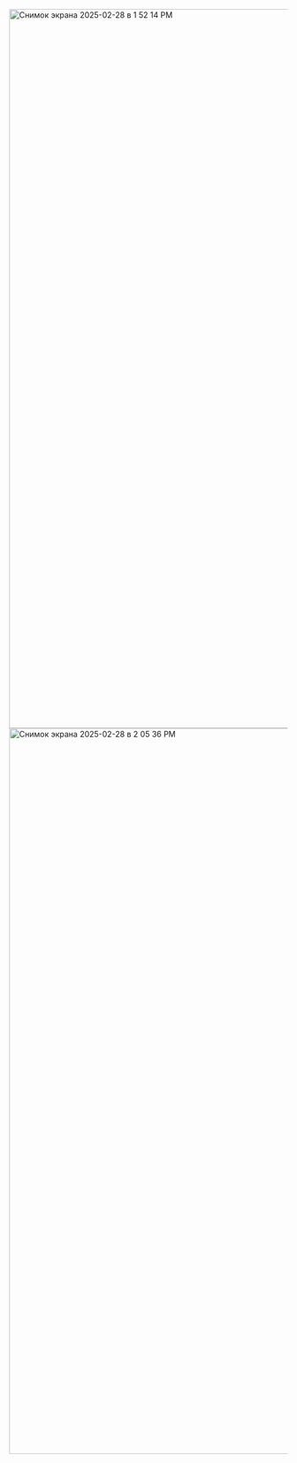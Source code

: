 <img width="1300" alt="Снимок экрана 2025-02-28 в 1 52 14 PM" src="https://github.com/user-attachments/assets/44de1b5f-23f3-43e3-a308-db5d128601d4" />
<img width="1312" alt="Снимок экрана 2025-02-28 в 2 05 36 PM" src="https://github.com/user-attachments/assets/a625d499-1529-4b4e-b453-40b67521af42" />

